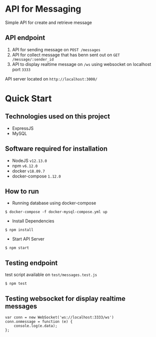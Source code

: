 # API for Messaging
Simple API for create and retrieve message

## API endpoint

1. API for sending message on ```POST /messages```
2. API for collect message that has benn sent out on ```GET /message/:sender_id``` 
3. API to display realtime message on ```/ws``` using websocket on localhost port ```3333```

API server located on ```http://localhost:3000/```

# Quick Start

## Technologies used on this project
* ExpressJS
* MySQL

## Software required for installation
* NodeJS ```v12.13.0```
* npm ```v6.12.0```
* docker ```v18.09.7```
* docker-compose ```1.12.0```

## How to run
* Running database using docker-compose
```
$ docker-compose -f docker-mysql-compose.yml up
```

* Install Dependencies
```
$ npm install
```

* Start API Server
```
$ npm start
```

## Testing endpoint

test script available on ```test/messages.test.js```

```
$ npm test
```

## Testing websocket for display realtime messages
```
var conn = new WebSocket('ws://localhost:3333/ws')
conn.onmessage = function (e) {
    console.log(e.data);
};
```
